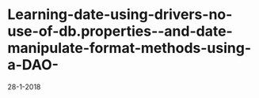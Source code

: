 # Learning-date-using-drivers-no-use-of-db.properties--and-date-manipulate-format-methods-using-a-DAO-


28-1-2018
